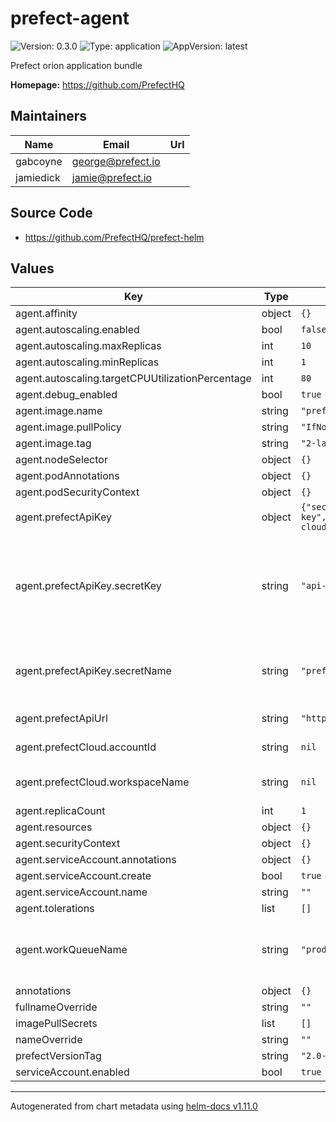 # prefect-agent

![Version: 0.3.0](https://img.shields.io/badge/Version-0.2.5-informational?style=flat-square) ![Type: application](https://img.shields.io/badge/Type-application-informational?style=flat-square) ![AppVersion: latest](https://img.shields.io/badge/AppVersion-latest-informational?style=flat-square)

Prefect orion application bundle

**Homepage:** <https://github.com/PrefectHQ>

## Maintainers

| Name | Email | Url |
| ---- | ------ | --- |
| gabcoyne | <george@prefect.io> |  |
| jamiedick | <jamie@prefect.io> |  |

## Source Code

* <https://github.com/PrefectHQ/prefect-helm>

## Values

| Key | Type | Default | Description |
|-----|------|---------|-------------|
| agent.affinity | object | `{}` |  |
| agent.autoscaling.enabled | bool | `false` |  |
| agent.autoscaling.maxReplicas | int | `10` |  |
| agent.autoscaling.minReplicas | int | `1` |  |
| agent.autoscaling.targetCPUUtilizationPercentage | int | `80` |  |
| agent.debug_enabled | bool | `true` |  |
| agent.image.name | string | `"prefecthq/prefect"` |  |
| agent.image.pullPolicy | string | `"IfNotPresent"` |  |
| agent.image.tag | string | `"2-latest"` |  |
| agent.nodeSelector | object | `{}` |  |
| agent.podAnnotations | object | `{}` |  |
| agent.podSecurityContext | object | `{}` |  |
| agent.prefectApiKey | object | `{"secretKey":"api-key","secretName":"prefect-cloud-api-key"}` | Prefect cloud API key |
| agent.prefectApiKey.secretKey | string | `"api-key"` | Name of secret key rcontaining the Prefect Cloud API key equired if existingSecret set |
| agent.prefectApiKey.secretName | string | `"prefect-cloud-api-key"` | Name of secret containing the prefect API key. |
| agent.prefectApiUrl | string | `"https://api.prefect.cloud"` | URL for Prefect API |
| agent.prefectCloud.accountId | string | `nil` | Prefect Cloud Account ID |
| agent.prefectCloud.workspaceName | string | `nil` | Prefect Cloud Workspace Name |
| agent.replicaCount | int | `1` |  |
| agent.resources | object | `{}` |  |
| agent.securityContext | object | `{}` |  |
| agent.serviceAccount.annotations | object | `{}` |  |
| agent.serviceAccount.create | bool | `true` |  |
| agent.serviceAccount.name | string | `""` |  |
| agent.tolerations | list | `[]` |  |
| agent.workQueueName | string | `"prod"` | Name of the prefect cloud workque to subscribe your agent to |
| annotations | object | `{}` |  |
| fullnameOverride | string | `""` |  |
| imagePullSecrets | list | `[]` |  |
| nameOverride | string | `""` |  |
| prefectVersionTag | string | `"2.0-python3.8"` |  |
| serviceAccount.enabled | bool | `true` |  |

----------------------------------------------
Autogenerated from chart metadata using [helm-docs v1.11.0](https://github.com/norwoodj/helm-docs/releases/v1.11.0)
